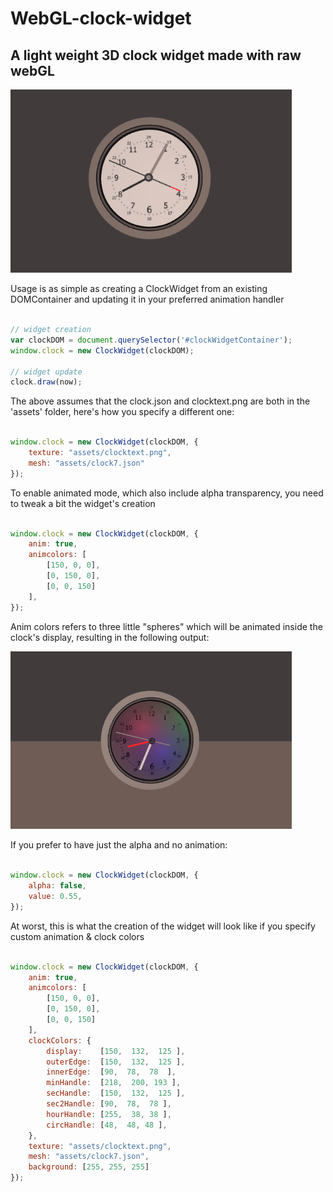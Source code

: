 # WebGL-clock-widget
## A light weight 3D clock widget made with raw webGL

<img src="https://github.com/Domenicobrz/WebGL-clock-widget/blob/master/screenshots/clockwidget.png" width="450px">

Usage is as simple as creating a ClockWidget from an existing DOMContainer and updating it in your preferred 
animation handler

```javascript

// widget creation
var clockDOM = document.querySelector('#clockWidgetContainer');
window.clock = new ClockWidget(clockDOM);

// widget update 
clock.draw(now);   

```
The above assumes that the clock.json and clocktext.png are both in the 'assets' folder, here's how you specify a different one:

```javascript

window.clock = new ClockWidget(clockDOM, {
    texture: "assets/clocktext.png",
    mesh: "assets/clock7.json"
});  

```

To enable animated mode, which also include alpha transparency, you need to tweak a bit the widget's creation

```javascript

window.clock = new ClockWidget(clockDOM, {
    anim: true,
    animcolors: [
        [150, 0, 0],
        [0, 150, 0],
        [0, 0, 150]
    ],
});  

```

Anim colors refers to three little "spheres" which will be animated inside the clock's display, resulting in the following output:

<img src="https://github.com/Domenicobrz/WebGL-clock-widget/blob/master/screenshots/animated.png" width="450px">


If you prefer to have just the alpha and no animation:


```javascript

window.clock = new ClockWidget(clockDOM, {
    alpha: false, 
    value: 0.55, 
});  

```

At worst, this is what the creation of the widget will look like if you specify custom animation & clock colors

```javascript

window.clock = new ClockWidget(clockDOM, {
    anim: true,
    animcolors: [
        [150, 0, 0],
        [0, 150, 0],
        [0, 0, 150]
    ],
    clockColors: {
        display:    [150,  132,  125 ],
        outerEdge:  [150,  132,  125 ],
        innerEdge:  [90,  78,  78  ],
        minHandle:  [218,  200, 193 ],
        secHandle:  [150,  132,  125 ],
        sec2Handle: [90,  78,  78 ],
        hourHandle: [255,  38, 38 ],
        circHandle: [48,  48, 48 ],           
    },
    texture: "assets/clocktext.png",
    mesh: "assets/clock7.json",
    background: [255, 255, 255]
});  

```